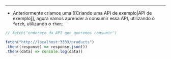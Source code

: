 ___
- Anteriormente criamos uma [[Criando uma API de exemplo|API de exemplo]], agora vamos aprender a consumir essa API, utilizando o `fetch`, utilizando o `then`;
```js
// fetch("endereço da API que queremos consumir")

fetch("http://localhost:3333/products")
.then((response) => response.json())
.then((data) => console.log(data))
```